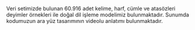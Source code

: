 Veri setimizde bulunan 60.916 adet kelime, harf, cümle ve atasözleri deyimler örnekleri ile doğal dil işleme modelimiz bulunmaktadır. Sunumda kodumuzun ara yüz tasarımının videolu anlatımı bulunmaktadır. 
